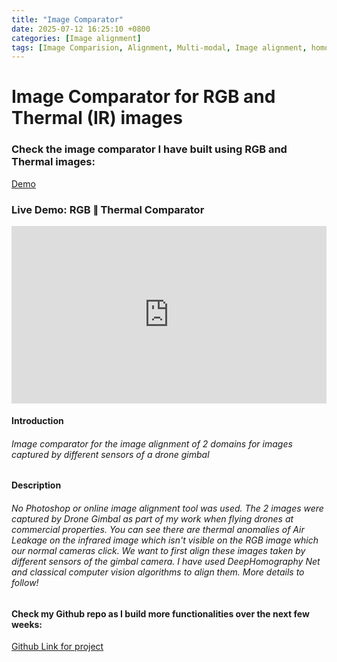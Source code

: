 ```yaml
---
title: "Image Comparator"
date: 2025-07-12 16:25:10 +0800
categories: [Image alignment]
tags: [Image Comparision, Alignment, Multi-modal, Image alignment, homography, transformation, python, homographynet]
---
```


# Image Comparator for RGB and Thermal (IR) images

### Check the image comparator I have built using RGB and Thermal images: 
[Demo](https://amartyacsb.github.io/ImageComparator)

### Live Demo: RGB ∥ Thermal Comparator

<div style="position:relative; padding-bottom:56.25%; height:0; overflow:hidden; margin-bottom:1rem;">
  <iframe
    src="https://amartyacsb.github.io/ImageComparator/"
    style="position:absolute; top:0; left:0; width:100%; height:100%; border:0;"
    allowfullscreen
  ></iframe>
</div>



#### Introduction
###### Image comparator for the image alignment of 2 domains for images captured by different sensors of a drone gimbal 

#### Description
###### No Photoshop or online image alignment tool was used. The 2 images were captured by Drone Gimbal as part of my work when flying drones at commercial properties. You can see there are thermal anomalies of Air Leakage on the infrared image which isn't visible on the RGB image which our normal cameras click. We want to first align these images taken by different sensors of the gimbal camera. I have used DeepHomography Net and classical computer vision algorithms to align them. More details to follow!

#### Check my Github repo as I build more functionalities over the next few weeks: 
[Github Link for project](https://github.com/AmartyaCSB/ImageComparator)
